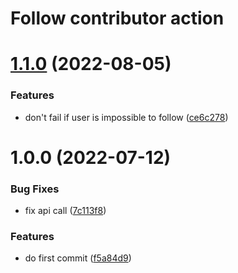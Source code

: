 # Follow contributor action

# [1.1.0](https://github.com/okp4/follow-contributor-action/compare/v1.0.0...v1.1.0) (2022-08-05)


### Features

* don't fail if user is impossible to follow ([ce6c278](https://github.com/okp4/follow-contributor-action/commit/ce6c2788bccb9b0f5c5b831cb908ab816cd44535))

# 1.0.0 (2022-07-12)


### Bug Fixes

* fix api call ([7c113f8](https://github.com/okp4/follow-contributor-action/commit/7c113f80676ff9265638c8c97cbf0867e5ba9fe6))


### Features

* do first commit ([f5a84d9](https://github.com/okp4/follow-contributor-action/commit/f5a84d9394874fd9677202c9d54e1f4b086809b1))

